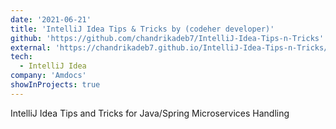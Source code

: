 ```yaml
---
date: '2021-06-21'
title: 'IntelliJ Idea Tips & Tricks by (codeher developer)'
github: 'https://github.com/chandrikadeb7/IntelliJ-Idea-Tips-n-Tricks'
external: 'https://chandrikadeb7.github.io/IntelliJ-Idea-Tips-n-Tricks/'
tech:
  - IntelliJ Idea
company: 'Amdocs'
showInProjects: true
---
```


IntelliJ Idea Tips and Tricks for Java/Spring Microservices Handling